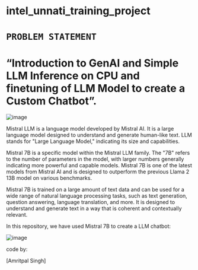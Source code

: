 # intel_unnati_training_project
# `PROBLEM STATEMENT`
# “Introduction to GenAI and Simple LLM Inference on CPU and finetuning of LLM Model to create a Custom Chatbot”.


![image](https://github.com/amritpalsingh52/intel_unnati_training_project/assets/124516230/d40c35b3-6282-4fc0-a278-d40fc1c8acbc)

Mistral LLM is a language model developed by Mistral AI. It is a large language model designed to understand and generate human-like text. LLM stands for "Large Language Model," indicating its size and capabilities.

Mistral 7B is a specific model within the Mistral LLM family. The "7B" refers to the number of parameters in the model, with larger numbers generally indicating more powerful and capable models. Mistral 7B is one of the latest models from Mistral AI and is designed to outperform the previous Llama 2 13B model on various benchmarks.

Mistral 7B is trained on a large amount of text data and can be used for a wide range of natural language processing tasks, such as text generation, question answering, language translation, and more. It is designed to understand and generate text in a way that is coherent and contextually relevant.

In this repository, we have used Mistral 7B to create a LLM chatbot:

![image](https://github.com/amritpalsingh52/intel_unnati_training_project/assets/124516230/e8ea612c-8b4b-4fc3-9c6b-fd8527de9a8d)

code by:

[Amritpal Singh]
